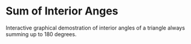 # Sum of Interior Anges
 Interactive graphical demostration of interior angles of a triangle always summing up to 180 degrees.
